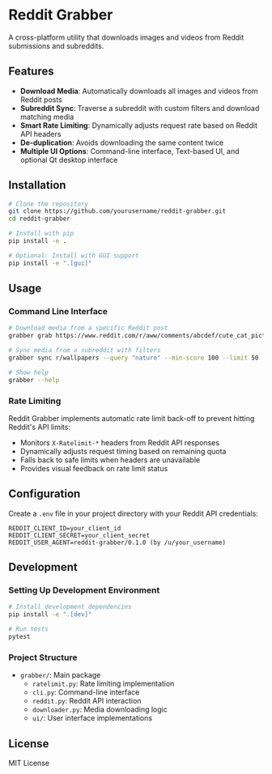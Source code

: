 # Reddit Grabber

A cross-platform utility that downloads images and videos from Reddit submissions and subreddits.

## Features

- **Download Media**: Automatically downloads all images and videos from Reddit posts
- **Subreddit Sync**: Traverse a subreddit with custom filters and download matching media
- **Smart Rate Limiting**: Dynamically adjusts request rate based on Reddit API headers
- **De-duplication**: Avoids downloading the same content twice
- **Multiple UI Options**: Command-line interface, Text-based UI, and optional Qt desktop interface

## Installation

```bash
# Clone the repository
git clone https://github.com/yourusername/reddit-grabber.git
cd reddit-grabber

# Install with pip
pip install -e .

# Optional: Install with GUI support
pip install -e ".[gui]"
```

## Usage

### Command Line Interface

```bash
# Download media from a specific Reddit post
grabber grab https://www.reddit.com/r/aww/comments/abcdef/cute_cat_picture/

# Sync media from a subreddit with filters
grabber sync r/wallpapers --query "nature" --min-score 100 --limit 50

# Show help
grabber --help
```

### Rate Limiting

Reddit Grabber implements automatic rate limit back-off to prevent hitting Reddit's API limits:

- Monitors `X-Ratelimit-*` headers from Reddit API responses
- Dynamically adjusts request timing based on remaining quota
- Falls back to safe limits when headers are unavailable
- Provides visual feedback on rate limit status

## Configuration

Create a `.env` file in your project directory with your Reddit API credentials:

```
REDDIT_CLIENT_ID=your_client_id
REDDIT_CLIENT_SECRET=your_client_secret
REDDIT_USER_AGENT=reddit-grabber/0.1.0 (by /u/your_username)
```

## Development

### Setting Up Development Environment

```bash
# Install development dependencies
pip install -e ".[dev]"

# Run tests
pytest
```

### Project Structure

- `grabber/`: Main package
  - `ratelimit.py`: Rate limiting implementation
  - `cli.py`: Command-line interface
  - `reddit.py`: Reddit API interaction
  - `downloader.py`: Media downloading logic
  - `ui/`: User interface implementations

## License

MIT License
